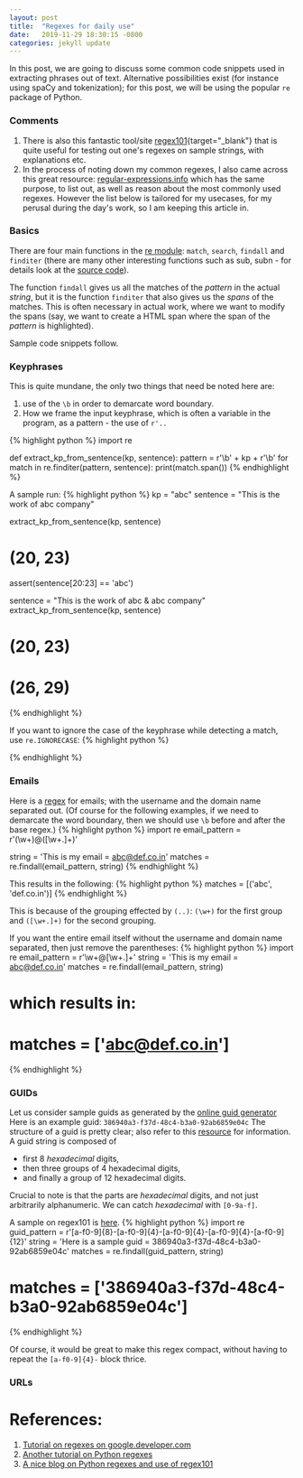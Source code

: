 ```yaml
---
layout: post
title:  "Regexes for daily use"
date:   2019-11-29 18:30:15 -0800
categories: jekyll update
---
```

In this post, we are going to discuss some common code snippets used in extracting phrases out of text.
Alternative possibilities exist (for instance using spaCy and tokenization); for this post, we will be using the popular `re` package of Python.

### Comments
1. There is also this fantastic tool/site [regex101](https://regex101.com/){target="_blank"} that is quite useful for
testing out one's regexes on sample strings, with explanations etc.
2. In the process of noting down my common regexes, I also came across this great resource:
[regular-expressions.info](https://www.regular-expressions.info/email.html) which has the same
purpose, to list out, as well as reason about the most commonly used regexes.
However the list below is tailored for my usecases, for my perusal during the day's work, so I am keeping this article in.

### Basics
There are four main functions in the [re module](https://github.com/python/cpython/blob/3.8/Lib/re.py):
`match`, `search`, `findall` and `finditer` (there are many other interesting functions such as sub, subn - for
details look at the [source code](https://github.com/python/cpython/blob/3.8/Lib/re.py)).

The function `findall` gives
us all the matches of the _pattern_ in the actual _string_, but it is the function `finditer` that also gives us
the _spans_ of the matches. This is often necessary in actual work, where we want to modify the spans (say, we want
to create a HTML span where the span of the _pattern_ is highlighted).

Sample code snippets follow.

### Keyphrases
This is quite mundane, the only two things that need be noted here are:
1. use of the `\b` in order to demarcate word boundary.
2. How we frame the input keyphrase, which is often a variable in the program,
as a pattern - the use of `r'..`

{% highlight python %}
import re

def extract_kp_from_sentence(kp, sentence):
   pattern = r'\b' + kp + r'\b'
   for match in re.finditer(pattern, sentence):
   	  print(match.span())
{% endhighlight %}

A sample run:
{% highlight python %}
kp = "abc"
sentence = "This is the work of abc company"

extract_kp_from_sentence(kp, sentence)
# (20, 23)
assert(sentence[20:23] == 'abc')

sentence = "This is the work of abc & abc company"
extract_kp_from_sentence(kp, sentence)
# (20, 23)
# (26, 29)
{% endhighlight %}

If you want to ignore the case of the keyphrase while detecting a match, use `re.IGNORECASE`:
{% highlight python %}

{% endhighlight %}



### Emails
Here is a [regex](https://regex101.com/r/esfLe5/1) for emails; with the
username and the domain name separated out.
(Of course for the following examples, if we need to demarcate the word boundary, then
we should use `\b` before and after the base regex.)
{% highlight python %}
import re
email_pattern = r'(\w+)\@([\w+.]+)'

string = 'This is my email = abc@def.co.in'
matches = re.findall(email_pattern, string)
{% endhighlight %}

This results in the following:
{% highlight python %}
matches = [('abc', 'def.co.in')]
{% endhighlight %}

This is because of the grouping effected by `(..)`:
`(\w+)` for the first group and `([\w+.]+)` for the
second grouping.

If you want the entire email itself without the username and domain name separated,
then just remove the parentheses:
{% highlight python %}
import re
email_pattern = r'\w+\@[\w+.]+'
string = 'This is my email = abc@def.co.in'
matches = re.findall(email_pattern, string)

# which results in:
# matches = ['abc@def.co.in']
{% endhighlight %}

### GUIDs
Let us consider sample guids as generated by the [online guid generator](https://www.guidgenerator.com/)
Here is an example guid: `386940a3-f37d-48c4-b3a0-92ab6859e04c`
The structure of a guid is pretty clear; also refer to this [resource](https://docs.microsoft.com/en-us/windows/win32/api/guiddef/ns-guiddef-guid) for information. A guid string is composed of
- first 8 _hexadecimal_ digits,
- then three groups of 4 hexadecimal digits,
- and finally a group of 12 hexadecimal digits.

Crucial to note is that the parts are _hexadecimal_ digits, and not just arbitrarily alphanumeric.
We can catch _hexadecimal_ with `[0-9a-f]`.

A sample on regex101 is [here](https://regex101.com/r/esfLe5/2/).
{% highlight python %}
import re
guid_pattern = r'[a-f0-9]{8}-[a-f0-9]{4}-[a-f0-9]{4}-[a-f0-9]{4}-[a-f0-9]{12}'
string = 'Here is a sample guid = 386940a3-f37d-48c4-b3a0-92ab6859e04c'
matches = re.findall(guid_pattern, string)

# matches = ['386940a3-f37d-48c4-b3a0-92ab6859e04c']
{% endhighlight %}

Of course, it would be great to make this regex compact, without having to repeat the
`[a-f0-9]{4}-` block thrice.

### URLs


# References:
1. [Tutorial on regexes on google.developer.com](https://developers.google.com/edu/python/regular-expressions)
2. [Another tutorial on Python regexes](https://www.guru99.com/python-regular-expressions-complete-tutorial.html)
3. [A nice blog on Python regexes and use of regex101](https://mlwhiz.com/blog/2019/09/01/regex/?utm_campaign=the-ultimate-guide-to-using-the-python-regex-module)
